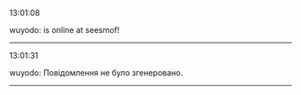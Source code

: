 13:01:08

wuyodo: is online at seesmof!

---

13:01:31

wuyodo: Повідомлення не було згенеровано.

---


